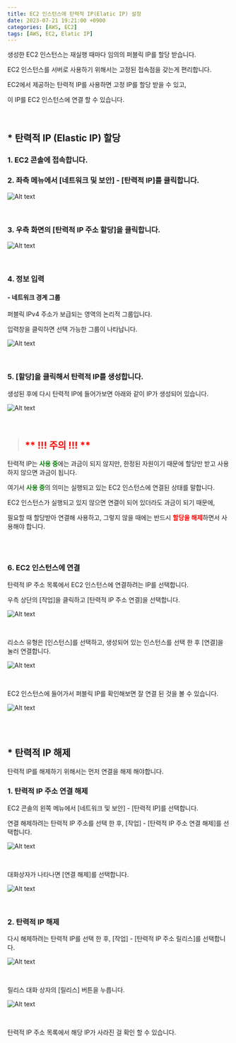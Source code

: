 ```yaml
---
title: EC2 인스턴스에 탄력적 IP(Elatic IP) 설정
date: 2023-07-21 19:21:00 +0900
categories: [AWS, EC2]
tags: [AWS, EC2, Elatic IP]
---
```


생성한 EC2 인스턴스는 재실행 때마다 임의의 퍼블릭 IP를 할당 받습니다.

EC2 인스턴스를 서버로 사용하기 위해서는 고정된 접속점을 갖는게 편리합니다.

EC2에서 제공하는 탄력적 IP를 사용하면 고정 IP를 할당 받을 수 있고,

이 IP를 EC2 인스턴스에 연결 할 수 있습니다.

<br />

## * 탄력적 IP (Elastic IP) 할당

### 1. EC2 콘솔에 접속합니다.

### 2. 좌측 메뉴에서 [네트워크 및 보안] - [탄력적 IP]를 클릭합니다.

![Alt text](/assets/img/posts/EIP_side_menu.png)

<br />

### 3. 우측 화면의 [탄력적 IP 주소 할당]을 클릭합니다.

![Alt text](/assets/img/posts/EIP_assign_eip.png)

<br />

### 4. 정보 입력

#### - 네트워크 경계 그룹

퍼블릭 IPv4 주소가 보급되는 영역의 논리적 그룹입니다.

입력창을 클릭하면 선택 가능한 그룹이 나타납니다.

![Alt text](/assets/img/posts/EIP_network_boundary_group.png)

<br />

### 5. [할당]을 클릭해서 탄력적 IP를 생성합니다.

생성된 후에 다시 탄력적 IP에 들어가보면 아래와 같이 IP가 생성되어 있습니다.

![Alt text](/assets/img/posts/EIP_assign_result.png)

<br />

> ## <span style="color:red"> ** !!! 주의 !!! ** </span>

탄력적 IP는 <span style="color:green">**사용 중**</span>에는 과금이 되지 않지만, 한정된 자원이기 때문에 할당만 받고 사용하지 않으면 과금이 됩니다.

여기서 <span style="color:green">**사용 중**</span>의 의미는 실행되고 있는 EC2 인스턴스에 연결된 상태를 말합니다.

EC2 인스턴스가 실행되고 있지 않으면 연결이 되어 있더라도 과금이 되기 때문에,

필요할 때 할당받아 연결해 사용하고, 그렇지 않을 때에는 반드시 <span style="color:red">**할당을 해제**</span>하면서 사용해야 합니다.


<br />
<br />

### 6. EC2 인스턴스에 연결

탄력적 IP 주소 목록에서 EC2 인스턴스에 연결하려는 IP를 선택합니다.

우측 상단의 [작업]을 클릭하고 [탄력적 IP 주소 연결]을 선택합니다.

![Alt text](/assets/img/posts/EIP_work_connect_EIP.png)

<br />

리소스 유형은 [인스턴스]를 선택하고, 생성되어 있는 인스턴스를 선택 한 후 [연결]을 눌러 연결합니다.

![Alt text](/assets/img/posts/EIP_connect.png)

<br />

EC2 인스턴스에 들어가서 퍼블릭 IP를 확인해보면 잘 연결 된 것을 볼 수 있습니다.

![Alt text](/assets/img/posts/EIP_EC2_public_ip.png)

<br />
<br />


## * 탄력적 IP 해제

탄력적 IP를 해제하기 위해서는 먼저 연결을 해제 해야합니다.

### 1. 탄력적 IP 주소 연결 해제

EC2 콘솔의 왼쪽 메뉴에서 [네트워크 및 보안] - [탄력적 IP]를 선택합니다.

연결 해제하려는 탄력적 IP 주소를 선택 한 후, [작업] - [탄력적 IP 주소 연결 해제]를 선택합니다.

![Alt text](/assets/img/posts/EIP_disconnect_EIP_address.png)

<br />

대화상자가 나타나면 [연결 해제]를 선택합니다.

![Alt text](/assets/img/posts/EIP_disconnect_EIP_address_dialog.png)

<br />

### 2. 탄력적 IP 해제

다시 해제하려는 탄력적 IP를 선택 한 후, [작업] - [탄력적 IP 주소 릴리스]를 선택합니다.

![Alt text](/assets/img/posts/EIP_work_eip_release.png)

<br />

릴리스 대화 상자의 [릴리스] 버튼을 누릅니다.

![Alt text](/assets/img/posts/EIP_release_dialog.png)

<br />

탄력적 IP 주소 목록에서 해당 IP가 사라진 걸 확인 할 수 있습니다.
